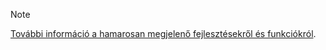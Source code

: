 > [!NOTE]
> [További információ a hamarosan megjelenő fejlesztésekről és funkciókról](https://aka.ms/hdinsightnew).
